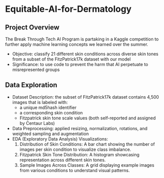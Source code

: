 # Equitable-AI-for-Dermatology

## Project Overview
The Break Through Tech AI Program is partaking in a Kaggle competition to further apply machine learning concepts we learned over the summer. 
- Objective: classify 21 different skin conditions across diverse skin tones from a subset of the FitzPatrick17k dataset with our model
- Significance: to use code to prevent the harm that AI perpetuate to misrepresented groups

## Data Exploration
- Dataset Description: the subset of FitzPatrick17k dataset contains 4,500 images that is labeled with:
  - a unique md5hash identifier
  - a corresponding skin condition
  - Fitzpatrick skin tone scale values (both self-reported and assigned by Centaur Labs)
- Data Preprocessing: applied resizing, normalization, rotations, and weighted sampling and augmentation
- EDA (Exploratory Data Analysis) Visualizations:
  1) Distribution of Skin Conditions: A bar chart showing the number of images per skin condition to visualize class imbalance.
  2) Fitzpatrick Skin Tone Distribution: A histogram showcasing representation across different skin tones.
  3) Sample Images Across Classes: A grid displaying example images from various conditions to understand visual patterns.
